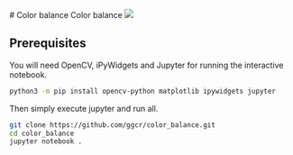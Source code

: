 # Color balance
Color balance
<img src="https://i.gyazo.com/94fc8cab52035e6c8199290f67c05513.gif" >

## Prerequisites
You will need OpenCV, iPyWidgets and Jupyter for running the interactive notebook.
```bash
python3 -m pip install opencv-python matplotlib ipywidgets jupyter
```

Then simply execute jupyter and run all.
```bash
git clone https://github.com/ggcr/color_balance.git
cd color_balance
jupyter notebook .
```

